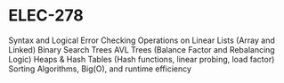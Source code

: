 # ELEC-278
 Syntax and Logical Error Checking
 Operations on Linear Lists (Array and Linked)
 Binary Search Trees
 AVL Trees (Balance Factor and Rebalancing Logic)
 Heaps & Hash Tables (Hash functions, linear probing, load factor)
 Sorting Algorithms, Big(O), and runtime efficiency
